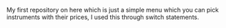 My first repository on here which is just a simple menu which you can pick instruments with their prices, I used this through switch statements.

